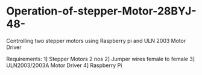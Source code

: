 # Operation-of-stepper-Motor-28BYJ-48-
Controlling two stepper motors using Raspberry pi and ULN 2003 Motor Driver

Requirements: 
1] Stepper Motors 2 nos
2] Jumper wires female to female 
3] ULN2003/2003A Motor Driver
4] Raspberry Pi 
